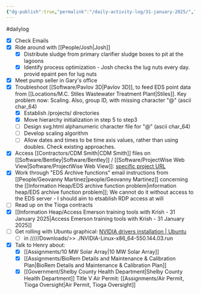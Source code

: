 ```yaml
---
{"dg-publish":true,"permalink":"/daily-activity-log/31-january-2025/","noteIcon":"","created":"2025-01-31T09:46:03.402-06:00"}
---
```


#dailylog 
- [x] Check Emails
- [x] Ride around with [[People/Josh\|Josh]]
	- [x] Distribute sludge from primary clarifier sludge boxes to pit at the lagoons
	- [x] Identify process optimization - Josh checks the lug nuts every day. provid epaint pen for lug nuts
- [x] Meet pump seller in Gary's office
- [x] Troubleshoot [[Software/Pavlov 3D\|Pavlov 3D]], to feed EDS point data from [[Locations/M.C. Stiles Wastewater Treatment Plant\|Stiles]]. Key problem now: Scaling. Also, group ID, with missing character "@" (ascii char_64)
	- [x] Establish /projects/ directories
	- [x] Move hierarchy initialization in step 5 to step3
	- [ ] Design svg.html alphanumeric character file for "@" (ascii char_64)
	- [ ] Develop scaling algorithm
	- [ ] Allow dates and times to be time axis values, rather than using doubles. Check existing approaches.
- [x] Access [[Contractors/CDM Smith\|CDM Smith]] files on [[Software/Bentley\|Software/Bentley]] / [[Software/ProjectWise Web View\|Software/ProjectWise Web View]]: [specific project URL](https://connect-projectwisewebview.bentley.com/connection/9ec17b8d957a12eaa066d17a77c184371328ab9e?project=22e9fe05-ab91-4d9c-9086-b0db16cffeea)
- [x] Work through "EDS Archive functions" email instructions from [[People/Geovanny Martinez\|people/Geovanny Martinez]] concerning the [[Information Heap/EDS archive function problem\|information heap/EDS archive function problem]]; We cannot do it without access to the EDS server - I should aim to etsablish RDP access at will
- [ ] Read up on the Tioga contracts
- [x] [[Information Heap/Access Emerson training tools with Krish - 31 January 2025\|Access Emerson training tools with Krish - 31 January 2025]]
- [ ] Get rolling with Ubuntu graphical: [NVIDIA drivers installation | Ubuntu](https://ubuntu.com/server/docs/nvidia-drivers-installation)
	- [ ] in /////Downloads/>> ./NVIDIA-Linux-x86_64-550.144.03.run
- [x] Talk to Henry about:
	- [x] [[Assignments/10 MW Solar Array\|10 MW Solar Array]]
	- [x] [[Assignments/BioRem Details and Maintenance & Calibration Plan\|BioRem Details and Maintenance & Calibration Plan]]
	- [x] [[Government/Shelby County Health Department\|Shelby County Health Department]] Title V Air Permit: [[Assignments/Air Permit, Tioga Oversight\|Air Permit, Tioga Oversight]]
